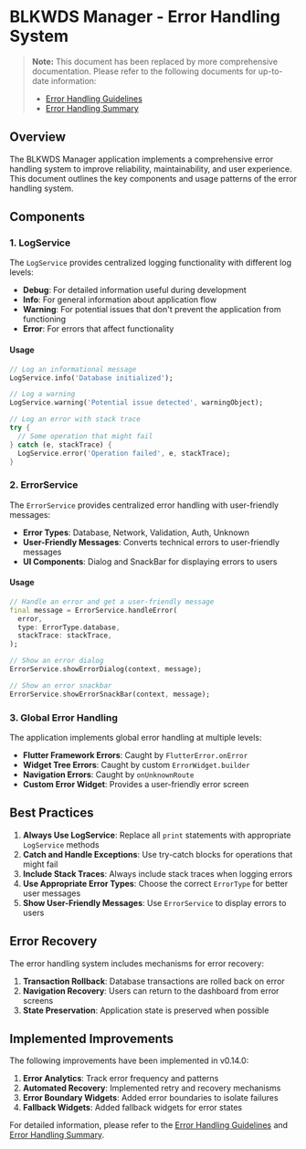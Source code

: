 # BLKWDS Manager - Error Handling System

> **Note:** This document has been replaced by more comprehensive documentation. Please refer to the following documents for up-to-date information:
> - [Error Handling Guidelines](./development/error_handling_guidelines.md)
> - [Error Handling Summary](./development/error_handling_summary.md)

## Overview

The BLKWDS Manager application implements a comprehensive error handling system to improve reliability, maintainability, and user experience. This document outlines the key components and usage patterns of the error handling system.

## Components

### 1. LogService

The `LogService` provides centralized logging functionality with different log levels:

- **Debug**: For detailed information useful during development
- **Info**: For general information about application flow
- **Warning**: For potential issues that don't prevent the application from functioning
- **Error**: For errors that affect functionality

#### Usage

```dart
// Log an informational message
LogService.info('Database initialized');

// Log a warning
LogService.warning('Potential issue detected', warningObject);

// Log an error with stack trace
try {
  // Some operation that might fail
} catch (e, stackTrace) {
  LogService.error('Operation failed', e, stackTrace);
}
```

### 2. ErrorService

The `ErrorService` provides centralized error handling with user-friendly messages:

- **Error Types**: Database, Network, Validation, Auth, Unknown
- **User-Friendly Messages**: Converts technical errors to user-friendly messages
- **UI Components**: Dialog and SnackBar for displaying errors to users

#### Usage

```dart
// Handle an error and get a user-friendly message
final message = ErrorService.handleError(
  error,
  type: ErrorType.database,
  stackTrace: stackTrace,
);

// Show an error dialog
ErrorService.showErrorDialog(context, message);

// Show an error snackbar
ErrorService.showErrorSnackBar(context, message);
```

### 3. Global Error Handling

The application implements global error handling at multiple levels:

- **Flutter Framework Errors**: Caught by `FlutterError.onError`
- **Widget Tree Errors**: Caught by custom `ErrorWidget.builder`
- **Navigation Errors**: Caught by `onUnknownRoute`
- **Custom Error Widget**: Provides a user-friendly error screen

## Best Practices

1. **Always Use LogService**: Replace all `print` statements with appropriate `LogService` methods
2. **Catch and Handle Exceptions**: Use try-catch blocks for operations that might fail
3. **Include Stack Traces**: Always include stack traces when logging errors
4. **Use Appropriate Error Types**: Choose the correct `ErrorType` for better user messages
5. **Show User-Friendly Messages**: Use `ErrorService` to display errors to users

## Error Recovery

The error handling system includes mechanisms for error recovery:

1. **Transaction Rollback**: Database transactions are rolled back on error
2. **Navigation Recovery**: Users can return to the dashboard from error screens
3. **State Preservation**: Application state is preserved when possible

## Implemented Improvements

The following improvements have been implemented in v0.14.0:

1. **Error Analytics**: Track error frequency and patterns
2. **Automated Recovery**: Implemented retry and recovery mechanisms
3. **Error Boundary Widgets**: Added error boundaries to isolate failures
4. **Fallback Widgets**: Added fallback widgets for error states

For detailed information, please refer to the [Error Handling Guidelines](./development/error_handling_guidelines.md) and [Error Handling Summary](./development/error_handling_summary.md).
